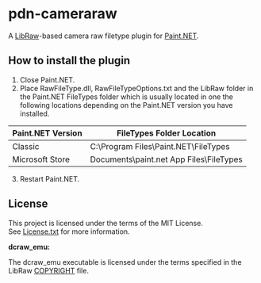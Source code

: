 # pdn-cameraraw

A [LibRaw](https://github.com/LibRaw/LibRaw)-based camera raw filetype plugin for [Paint.NET](http://www.getpaint.net).

## How to install the plugin

1. Close Paint.NET.
2. Place RawFileType.dll, RawFileTypeOptions.txt and the LibRaw folder in the Paint.NET FileTypes folder which is usually located in one the following locations depending on the Paint.NET version you have installed.

  Paint.NET Version |  FileTypes Folder Location
  --------|----------
  Classic | C:\Program Files\Paint.NET\FileTypes    
  Microsoft Store | Documents\paint.net App Files\FileTypes

3. Restart Paint.NET.

## License

This project is licensed under the terms of the MIT License.   
See [License.txt](License.txt) for more information.

**dcraw_emu:**

The dcraw_emu executable is licensed under the terms specified in the LibRaw [COPYRIGHT](https://github.com/LibRaw/LibRaw/blob/master/COPYRIGHT) file.